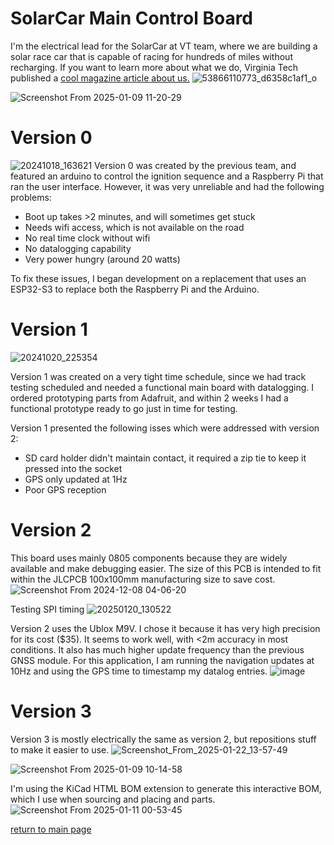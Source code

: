 # SolarCar Main Control Board
I'm the electrical lead for the SolarCar at VT team, where we are building a solar race car that is capable of racing for hundreds of miles without recharging. If you want to learn more about what we do, Virginia Tech published a [<ins>cool magazine article about us.</ins>](https://eng.vt.edu/magazine/stories/fall-2024/solar-powered-cars.html)
![53866110773_d6358c1af1_o](https://github.com/user-attachments/assets/daf715f5-a0cd-4f39-ab20-6801103e74a4)

![Screenshot From 2025-01-09 11-20-29](https://github.com/user-attachments/assets/b9b9d0e8-0fdc-4766-9e34-8349d86b49d2)

# Version 0
![20241018_163621](https://github.com/user-attachments/assets/ff940f88-3c56-4809-9c61-33637766f3bb)
Version 0 was created by the previous team, and featured an arduino to control the ignition sequence and a Raspberry Pi that ran the user interface. However, it was very unreliable and had the following problems:
- Boot up takes >2 minutes, and will sometimes get stuck
- Needs wifi access, which is not available on the road
- No real time clock without wifi
- No datalogging capability
- Very power hungry (around 20 watts)
  
To fix these issues, I began development on a replacement that uses an ESP32-S3 to replace both the Raspberry Pi and the Arduino. 

# Version 1
![20241020_225354](https://github.com/user-attachments/assets/9ee0763b-678e-4f72-b8f8-f5a410323928)

Version 1 was created on a very tight time schedule, since we had track testing scheduled and needed a functional main board with datalogging. I ordered prototyping parts from Adafruit, and within 2 weeks I had a functional prototype ready to go just in time for testing. 

Version 1 presented the following isses which were addressed with version 2:
- SD card holder didn't maintain contact, it required a zip tie to keep it pressed into the socket
- GPS only updated at 1Hz
- Poor GPS reception

# Version 2
This board uses mainly 0805 components because they are widely available and make debugging easier. The size of this PCB is intended to fit within the JLCPCB 100x100mm manufacturing size to save cost. 
![Screenshot From 2024-12-08 04-06-20](https://github.com/user-attachments/assets/8c0c13a2-734a-4312-9b21-6c95756b9b5a)

Testing SPI timing
![20250120_130522](https://github.com/user-attachments/assets/e54061db-dd00-450e-9b77-e17a79f76080)

Version 2 uses the Ublox M9V. I chose it because it has very high precision for its cost ($35). It seems to work well, with <2m accuracy in most conditions. It also has much higher update frequency than the previous GNSS module. 
For this application, I am running the navigation updates at 10Hz and using the GPS time to timestamp my datalog entries. 
![image](https://github.com/user-attachments/assets/76708cc4-90b9-4c39-a783-8b1467a7694d)


# Version 3
Version 3 is mostly electrically the same as version 2, but repositions stuff to make it easier to use. 
![Screenshot_From_2025-01-22_13-57-49](https://github.com/user-attachments/assets/e54388ce-cccd-4f8d-88f4-c1bf09cbb582)

![Screenshot From 2025-01-09 10-14-58](https://github.com/user-attachments/assets/3e9def3c-6bfd-4b4a-a467-171da692820e)

I'm using the KiCad HTML BOM extension to generate this interactive BOM, which I use when sourcing and placing and parts.
![Screenshot From 2025-01-11 00-53-45](https://github.com/user-attachments/assets/09753a22-390a-45e4-a77f-c0b78d329398)


[return to main page](main.md)
